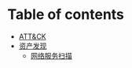 # Table of contents

* [ATT&CK](README.md)
* [资产发现](untitled-1/README.md)
  * [网络服务扫描](untitled-1/untitled.md)

